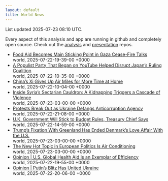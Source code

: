```yaml
---
layout: default
title: World News
---
```


<div markdown="0">
<div class="byline small text-muted">List updated <span class="datetime">2025-07-23 08:10 UTC</span>.</div>

<p>Every aspect of this analysis and app are running in github and completely open source. Check out the <a href="https://github.com/Castro-Media/Analysis">analysis</a> and <a href="https://github.com/Castro-Media/TopStoryReview.com">presentation</a> repos.</p>
<ul>
<li><a href='https://www.wsj.com/world/middle-east/food-aid-becomes-main-sticking-point-in-gaza-cease-fire-talks-18f2c614'>Food Aid Becomes Main Sticking Point in Gaza Cease-Fire Talks</a><div class='byline small text-muted'>world, <span class="datetime">2025-07-22-19-39-00 +0000</span></div></li>
<li><a href='https://www.wsj.com/world/asia/a-populist-party-that-began-on-youtube-helped-disrupt-japans-ruling-coalition-361c4e58'>A Populist Party That Began on YouTube Helped Disrupt Japan&#8217;s Ruling Coalition</a><div class='byline small text-muted'>world, <span class="datetime">2025-07-22-10-35-00 +0000</span></div></li>
<li><a href='https://www.wsj.com/world/china/chinas-xi-gives-up-air-miles-for-more-time-at-home-42e6876f'>China&#8217;s Xi Gives Up Air Miles for More Time at Home</a><div class='byline small text-muted'>world, <span class="datetime">2025-07-22-10-04-00 +0000</span></div></li>
<li><a href='https://www.wsj.com/world/middle-east/syria-israel-sectarian-violence-b87913de'>Inside Syria&#8217;s Sectarian Cauldron: A Kidnapping Triggers a Cascade of Violence</a><div class='byline small text-muted'>world, <span class="datetime">2025-07-23-03-00-00 +0000</span></div></li>
<li><a href='https://www.wsj.com/world/europe/ukraine-moves-to-defang-u-s-backed-anticorruption-agency-fbe7efe4'>Protests Break Out as Ukraine Defangs Anticorruption Agency</a><div class='byline small text-muted'>world, <span class="datetime">2025-07-22-21-08-00 +0000</span></div></li>
<li><a href='https://www.wsj.com/world/uk/u-k-government-will-stick-to-budget-rules-treasury-chief-says-386b7325'>U.K. Government Will Stick to Budget Rules, Treasury Chief Says</a><div class='byline small text-muted'>world, <span class="datetime">2025-07-22-14-59-00 +0000</span></div></li>
<li><a href='https://www.wsj.com/world/europe/trump-denmark-relationship-greenland-489239ff'>Trump&#8217;s Fixation With Greenland Has Ended Denmark&#8217;s Love Affair With the U.S.</a><div class='byline small text-muted'>world, <span class="datetime">2025-07-23-03-00-00 +0000</span></div></li>
<li><a href='https://www.wsj.com/world/europe/europe-air-condition-heat-waves-politics-24aceab4'>The New Hot Topic in European Politics Is Air Conditioning</a><div class='byline small text-muted'>world, <span class="datetime">2025-07-23-03-00-00 +0000</span></div></li>
<li><a href='https://www.wsj.com/opinion/u-s-global-health-aid-is-an-exemplar-of-efficiency-944eacab'>Opinion | U.S. Global Health Aid Is an Exemplar of Efficiency</a><div class='byline small text-muted'>world, <span class="datetime">2025-07-22-19-55-00 +0000</span></div></li>
<li><a href='https://www.wsj.com/opinion/putins-blitz-has-united-ukraine-support-aid-russia-war-drone-cda61942'>Opinion | Putin&#8217;s Blitz Has United Ukraine</a><div class='byline small text-muted'>world, <span class="datetime">2025-07-22-20-06-00 +0000</span></div></li>
</ul>
</div>
